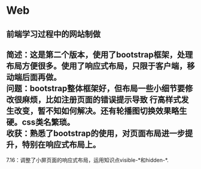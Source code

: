 # Web
前端学习过程中的网站制做<br>
<br>
简述：这是第二个版本，使用了bootstrap框架，处理布局方便很多。使用了响应式布局，只限于客户端，移动端后面再做。<br/>
问题：bootstrap整体框架好，但布局一些小细节要修改很麻烦，比如注册页面的错误提示导致
行高样式发生改变，暂不知如何解决。还有轮播图切换效果略生硬。css类名繁琐。<br>
收获：熟悉了bootstrap的使用，对页面布局进一步提升，特别在响应式布局上。
<br>
----------------
7.16：调整了小屏页面的响应式布局，运用知识点visible-\*和hidden-\*.
